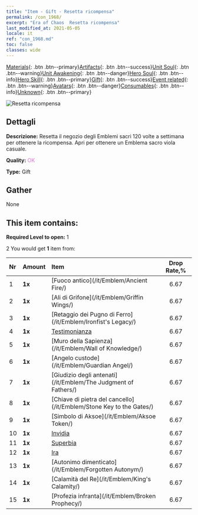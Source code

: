 ```yaml
---
title: "Item - Gift - Resetta ricompensa"
permalink: /con_1968/
excerpt: "Era of Chaos  Resetta ricompensa"
last_modified_at: 2021-05-05
locale: it
ref: "con_1968.md"
toc: false
classes: wide
---
```

 [Materials](/ItemsIT/){: .btn .btn--primary}[Artifacts](/ItemsIT/Artifacts/){: .btn .btn--success}[Unit Soul](/ItemsIT/UnitSoul/){: .btn .btn--warning}[Unit Awakening](/ItemsIT/UnitAwakening/){: .btn .btn--danger}[Hero Soul](/ItemsIT/HeroSoul/){: .btn .btn--info}[Hero Skill](/ItemsIT/HeroSkill/){: .btn .btn--primary}[Gift](/ItemsIT/Gift/){: .btn .btn--success}[Event related](/ItemsIT/Events/){: .btn .btn--warning}[Avatars](/ItemsIT/Avatars/){: .btn .btn--danger}[Consumables](/ItemsIT/Consumables/){: .btn .btn--info}[Unknown](/ItemsIT/Unknown/){: .btn .btn--primary}

 ![Resetta ricompensa](/images/t/shenghui_4.png)

## Dettagli
 **Descrizione:** Resetta il negozio degli Emblemi sacri 120 volte a settimana per ottenere la ricompensa. Apri per ottenere un Emblema sacro viola casuale.

 **Quality:** <span style="color: #DA70D6">OK</span>

 **Type:** Gift

## Gather

  None

## This item contains:

 **Required Level to open:** 1

 2 You would get **1** item  from:

  | Nr | Amount |     Item    | Drop Rate,% |
  |:---|:-------|:------------|:---------:|
  | 1 |  **1x** | [Fuoco antico](/it/Emblem/Ancient Fire/) | 6.67 | 
  | 2 |  **1x** | [Ali di Grifone](/it/Emblem/Griffin Wings/) | 6.67 | 
  | 3 |  **1x** | [Retaggio dei Pugno di Ferro](/it/Emblem/Ironfist's Legacy/) | 6.67 | 
  | 4 |  **1x** | [Testimonianza](/it/Emblem/Witness/) | 6.67 | 
  | 5 |  **1x** | [Muro della Sapienza](/it/Emblem/Wall of Knowledge/) | 6.67 | 
  | 6 |  **1x** | [Angelo custode](/it/Emblem/Guardian Angel/) | 6.67 | 
  | 7 |  **1x** | [Giudizio degli antenati](/it/Emblem/The Judgment of Fathers/) | 6.67 | 
  | 8 |  **1x** | [Chiave di pietra del cancello](/it/Emblem/Stone Key to the Gates/) | 6.67 | 
  | 9 |  **1x** | [Simbolo di Aksoe](/it/Emblem/Aksoe Token/) | 6.67 | 
  | 10 |  **1x** | [Invidia](/it/Emblem/Jealousy/) | 6.67 | 
  | 11 |  **1x** | [Superbia](/it/Emblem/Arrogance/) | 6.67 | 
  | 12 |  **1x** | [Ira](/it/Emblem/Anger/) | 6.67 | 
  | 13 |  **1x** | [Autonimo dimenticato](/it/Emblem/Forgotten Autonym/) | 6.67 | 
  | 14 |  **1x** | [Calamità del Re](/it/Emblem/King's Calamity/) | 6.67 | 
  | 15 |  **1x** | [Profezia infranta](/it/Emblem/Broken Prophecy/) | 6.67 | 
